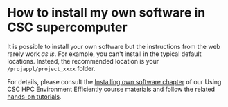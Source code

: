 # How to install my own software in CSC supercomputer

It is possible to install your own software but the instructions from the
web rarely work _as is_. For example, you can't install in the typical
default locations. Instead, the recommended location is your 
`/projappl/project_xxxx` folder.

For details, please consult the
[Installing own software chapter](https://a3s.fi/CSC_training/08_installing.html#/installing-own-software)
of our Using CSC HPC Environment Efficiently course materials and follow the related 
[hands-on tutorials](https://csc-training.github.io/csc-env-eff/#installing).
